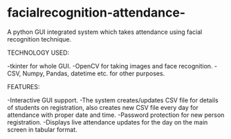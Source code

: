 # facialrecognition-attendance-

A python GUI integrated system which takes attendance using facial recognition technique.

TECHNOLOGY USED:

-tkinter for whole GUI.
-OpenCV for taking images and face recognition.
-CSV, Numpy, Pandas, datetime etc. for other purposes.

FEATURES:

-Interactive GUI support.
-The system creates/updates CSV file for details of students on registration, also creates new CSV file every day for attendance with proper date and time. 
-Password protection for new person registration.
-Displays live attendance updates for the day on the main screen in tabular format.
